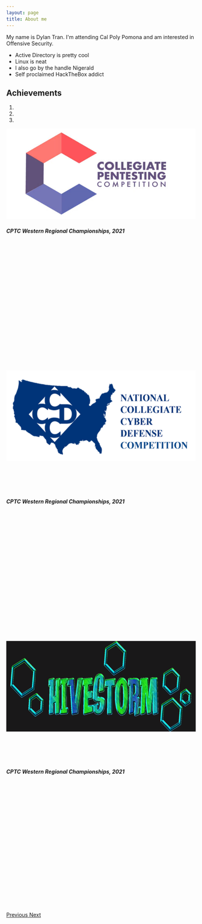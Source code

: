 ```yaml
---
layout: page
title: About me
---
```

<head>
<style> /*center text, make 3 columns of equal width, remove the white border this theme has by default*/
th {text-align: center; border-bottom: 0px;}
td {text-align: center; border-bottom: 0px;}
</style>
<script>
function show() {
  var x = document.getElementById("achievements");
  if (x.style.display === "none") {
    x.style.display = "block";
  } else {
    x.style.display = "none";
  }
}
</script>
</head>

My name is Dylan Tran. I'm attending Cal Poly Pomona and am interested in Offensive Security.

- Active Directory is pretty cool
- Linux is neat
- I also go by the handle Nigerald
- Self proclaimed HackTheBox addict

<div onClick="show()" id="hovere"><h2>Achievements</h2></div>

<div id="carouselExampleIndicators" class="carousel slide" data-ride="carousel">
  <ol class="carousel-indicators">
    <li data-target="#carouselExampleIndicators" data-slide-to="0" class="active"></li>
    <li data-target="#carouselExampleIndicators" data-slide-to="1" class=""></li>
    <li data-target="#carouselExampleIndicators" data-slide-to="2" class=""></li>
  </ol>
  <div class="carousel-inner">
    <div class="carousel-item active">
      <img class="d-block w-100" alt="First slide" src="https://github.com/susMdT/secondsite.github.io/blob/master/assets/img/CPTC.png?raw=true"/>
      <div style="display: inline-block; height: 400px" >
        <h5>CPTC Western Regional Championships, 2021</h5>
      </div>
    </div>
    <div class="carousel-item">
      <img class="d-block w-100" alt="Second slide" src="https://github.com/susMdT/secondsite.github.io/blob/master/assets/img/CCDC.png?raw=true" style="margin-bottom: 15%" />
      <div class="carousel-caption d-none d-md-block" style="display: inline-block; height: 400px" >
        <h5>CPTC Western Regional Championships, 2021</h5>
      </div>
    </div>
    <div class="carousel-item">
      <img class="d-block w-100" alt="Third slide" src="https://github.com/susMdT/secondsite.github.io/blob/master/assets/img/Hivestorm.png?raw=true" style="margin-bottom: 15%"/>
      <div class="carousel-caption d-none d-md-block" style="display: inline-block; height: 400px" >
        <h5>CPTC Western Regional Championships, 2021</h5>
      </div>
    </div>
  </div>
  <a class="carousel-control-prev" href="#carouselExampleIndicators" role="button" data-slide="prev">
    <span class="carousel-control-prev-icon" aria-hidden="true"></span>
    <span class="sr-only">Previous</span>
  </a>
  <a class="carousel-control-next" href="#carouselExampleIndicators" role="button" data-slide="next">
    <span class="carousel-control-next-icon" aria-hidden="true"></span>
    <span class="sr-only">Next</span>
  </a>
</div>
